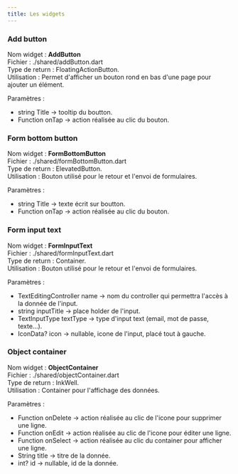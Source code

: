 ```yaml
---
title: Les widgets 
---
```

### Add button
Nom widget : **AddButton**  
Fichier : ./shared/addButton.dart  
Type de return : FloatingActionButton.  
Utilisation : Permet d'afficher un bouton rond en bas d'une page pour ajouter un élément.  

Paramètres : 
- string Title -> tooltip du boutton.
- Function onTap -> action réalisée au clic du bouton.

### Form bottom button
Nom widget : **FormBottomButton**  
Fichier : ./shared/formBottomButton.dart  
Type de return : ElevatedButton.  
Utilisation : Bouton utilisé pour le retour et l'envoi de formulaires.  

Paramètres : 
- string Title -> texte écrit sur boutton.
- Function onTap -> action réalisée au clic du bouton.

### Form input text
Nom widget : **FormInputText**  
Fichier : ./shared/formInputText.dart  
Type de return : Container.  
Utilisation : Bouton utilisé pour le retour et l'envoi de formulaires.  

Paramètres : 
- TextEditingController name -> nom du controller qui permettra l'accès à la donnée de l'input.
- string inputTitle -> place holder de l'input.
- TextInputType textType -> type d'input text (email, mot de passe, texte...).
- IconData? icon -> nullable, icone de l'input, placé tout à gauche.

### Object container
Nom widget : **ObjectContainer**  
Fichier : ./shared/objectContainer.dart  
Type de return : InkWell.  
Utilisation : Container pour l'affichage des données.  

Paramètres : 
- Function onDelete -> action réalisée au clic de l'icone pour supprimer une ligne.
- Function onEdit -> action réalisée au clic de l'icone pour éditer une ligne.
- Function onSelect -> action réalisée au clic du container pour afficher une ligne.
- String title -> titre de la donnée.
- int? id -> nullable, id de la donnée.